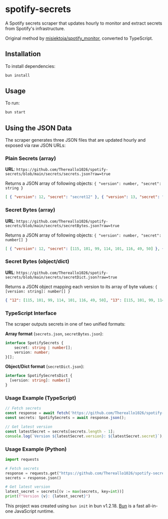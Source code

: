 # spotify-secrets

A Spotify secrets scraper that updates hourly to monitor and extract secrets from Spotify's infrastructure.

Original method by [misiektoja/spotify_monitor](https://github.com/misiektoja/spotify_monitor/blob/dev/debug/spotify_monitor_secret_grabber.py), converted to TypeScript.

## Installation

To install dependencies:

```bash
bun install
```

## Usage

To run:

```bash
bun start
```

## Using the JSON Data

The scraper generates three JSON files that are updated hourly and exposed via raw JSON URLs:

### Plain Secrets (array)

**URL**: `https://github.com/Thereallo1026/spotify-secrets/blob/main/secrets/secrets.json?raw=true`

Returns a JSON array of following objects: `{ "version": number, "secret": string }`

```json
[ { "version": 12, "secret": "secret12" }, { "version": 13, "secret": "secret13" } ]
```

### Secret Bytes (array)

**URL**: `https://github.com/Thereallo1026/spotify-secrets/blob/main/secrets/secretBytes.json?raw=true`

Returns a JSON array of following objects: `{ "version": number, "secret": number[] }`

```json
[ { "version": 12, "secret": [115, 101, 99, 114, 101, 116, 49, 50] }, { "version": 13, "secret": [115, 101, 99, 114, 101, 116, 49, 51] } ]
```

### Secret Bytes (object/dict)

**URL**: `https://github.com/Thereallo1026/spotify-secrets/blob/main/secrets/secretDict.json?raw=true`

Returns a JSON object mapping each version to its array of byte values: `{ [version: string]: number[] }`

```json
{ "12": [115, 101, 99, 114, 101, 116, 49, 50], "13": [115, 101, 99, 114, 101, 116, 49, 51] }
```

### TypeScript Interface

The scraper outputs secrets in one of two unified formats:

**Array format** (`secrets.json`, `secretBytes.json`):

```typescript
interface SpotifySecrets {
	secret: string | number[];
	version: number;
}[];
```

**Object/Dict format** (`secretDict.json`):

```typescript
interface SpotifySecretsDict {
  [version: string]: number[]
}
```

### Usage Example (TypeScript)

```typescript
// Fetch secrets
const response = await fetch('https://github.com/Thereallo1026/spotify-secrets/blob/main/secrets/secrets.json?raw=true');
const secrets: SpotifySecrets = await response.json();

// Get latest version
const latestSecret = secrets[secrets.length - 1];
console.log(`Version ${latestSecret.version}: ${latestSecret.secret}`);
```

### Usage Example (Python)

```python
import requests

# Fetch secrets
response = requests.get("https://github.com/Thereallo1026/spotify-secrets/blob/main/secrets/secretDict.json?raw=true")
secrets = response.json()

# Get latest version
latest_secret = secrets[(v := max(secrets, key=int))]
print(f"Version {v}: {latest_secret}")
```

This project was created using `bun init` in bun v1.2.18. [Bun](https://bun.sh) is a fast all-in-one JavaScript runtime.
